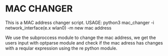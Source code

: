 # MAC CHANGER
This is a MAC address changer script.
USAGE: python3 mac_changer -i network_interface(e.x wlan0) -m new mac address

We use the subproccess module to change the mac address,
we get the users input with optparse module and check
if the mac adress has changes with a reqular expression using the re python module.


